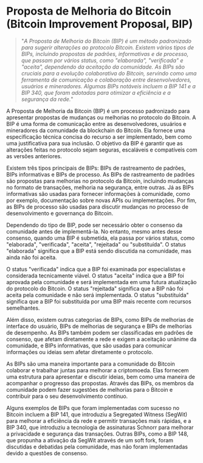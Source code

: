 # Proposta de Melhoria do Bitcoin (Bitcoin Improvement Proposal, BIP)

>"*A Proposta de Melhoria do Bitcoin (BIP) é um método padronizado para sugerir alterações ao protocolo Bitcoin. Existem vários tipos de BIPs, incluindo propostas de padrões, informativas e de processo, que passam por vários status, como "elaborada", "verificada" e "aceita", dependendo da aceitação da comunidade. As BIPs são cruciais para a evolução colaborativa do Bitcoin, servindo como uma ferramenta de comunicação e colaboração entre desenvolvedores, usuários e mineradores. Algumas BIPs notáveis incluem a BIP 141 e a BIP 340, que foram adotadas para otimizar a eficiência e a segurança da rede.*"

A Proposta de Melhoria da Bitcoin (BIP) é um processo padronizado para apresentar propostas de mudanças ou melhorias no protocolo do Bitcoin. A BIP é uma forma de comunicação entre as desenvolvedores, usuários e mineradores da comunidade da blockchain do Bitcoin. Ela fornece uma especificação técnica concisa do recurso a ser implementado, bem como uma justificativa para sua inclusão. O objetivo da BIP é garantir que as alterações feitas no protocolo sejam seguras, escaláveis e compatíveis com as versões anteriores.

Existem três tipos principais de BIPs: BIPs de rastreamento de padrões, BIPs informativas e BIPs de processo. As BIPs de rastreamento de padrões são propostas para melhorias no protocolo da Bitcoin, incluindo mudanças no formato de transações, melhoria na segurança, entre outras. Já as BIPs informativas são usadas ​​para fornecer informações à comunidade, como por exemplo, documentação sobre novas APIs ou implementações. Por fim, as BIPs de processo são usadas para discutir mudanças no processo de desenvolvimento e governança do Bitcoin.

Dependendo do tipo de BIP, pode ser necessário obter o consenso da comunidade antes de implementá-la. No entanto, mesmo antes desse consenso, quando uma BIP é submetida, ela passa por vários status, como "elaborada", "verificada", "aceita", "rejeitada" ou "substituída". O status "elaborada" significa que a BIP está sendo discutida na comunidade, mas ainda não foi aceita. 

O status "verificada" indica que a BIP foi examinada por especialistas e considerada tecnicamente viável. O status "aceita" indica que a BIP foi aprovada pela comunidade e será implementada em uma futura atualização do protocolo do Bitcoin. O status "rejeitada" significa que a BIP não foi aceita pela comunidade e não será implementada. O status "substituída" significa que a BIP foi substituída por uma BIP mais recente com recursos semelhantes.

Além disso, existem outras categorias de BIPs, como BIPs de melhorias de interface do usuário, BIPs de melhorias de segurança e BIPs de melhorias de desempenho. As BIPs também podem ser classificadas em padrões de consenso, que afetam diretamente a rede e exigem a aceitação unânime da comunidade, e BIPs informativas, que são usadas para comunicar informações ou ideias sem afetar diretamente o protocolo.

As BIPs são uma maneira importante para a comunidade do Bitcoin colaborar e trabalhar juntas para melhorar a criptomoeda. Elas fornecem uma estrutura para apresentar e discutir ideias, bem como uma maneira de acompanhar o progresso das propostas. Através das BIPs, os membros da comunidade podem fazer sugestões de melhorias para o Bitcoin e contribuir para o seu desenvolvimento contínuo.

Alguns exemplos de BIPs que foram implementadas com sucesso no Bitcoin incluem a BIP 141, que introduziu a Segregated Witness (SegWit) para melhorar a eficiência da rede e permitir transações mais rápidas, e a BIP 340, que introduziu a tecnologia de assinaturas Schnorr para melhorar a privacidade e segurança das transações. Outras BIPs, como a BIP 148, que propunha a ativação da SegWit através de um soft fork, foram discutidas e debatidas pela comunidade, mas não foram implementadas devido a questões de consenso.

